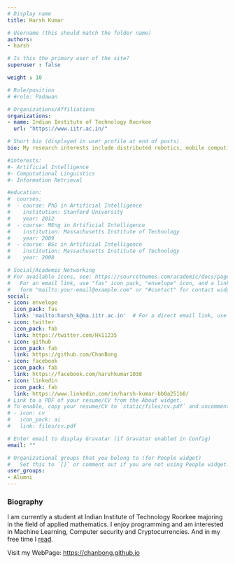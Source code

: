 ```yaml
---
# Display name
title: Harsh Kumar

# Username (this should match the folder name)
authors:
- harsh

# Is this the primary user of the site?
superuser : false

weight : 10

# Role/position
# #role: Padawan

# Organizations/Affiliations
organizations:
- name: Indian Institute of Technology Roorkee
  url: "https://www.iitr.ac.in/"

# Short bio (displayed in user profile at end of posts)
bio: My research interests include distributed robotics, mobile computing and programmable matter.

#interests:
#- Artificial Intelligence
#- Computational Linguistics
#- Information Retrieval

#education:
#  courses:
#  - course: PhD in Artificial Intelligence
#    institution: Stanford University
#    year: 2012
#  - course: MEng in Artificial Intelligence
#    institution: Massachusetts Institute of Technology
#    year: 2009
#  - course: BSc in Artificial Intelligence
#    institution: Massachusetts Institute of Technology
#    year: 2008

# Social/Academic Networking
# For available icons, see: https://sourcethemes.com/academic/docs/page-builder/#icons
#   For an email link, use "fas" icon pack, "envelope" icon, and a link in the
#   form "mailto:your-email@example.com" or "#contact" for contact widget.
social:
- icon: envelope
  icon_pack: fas
  link: 'mailto:harsh_k@ma.iitr.ac.in'  # For a direct email link, use "mailto:test@example.org".
- icon: twitter
  icon_pack: fab
  link: https://twitter.com/Hk11235
- icon: github
  icon_pack: fab
  link: https://github.com/ChanBong
- icon: facebook
  icon_pack: fab
  link: https://facebook.com/harshkumar1038
- icon: linkedin
  icon_pack: fab
  link: https://www.linkedin.com/in/harsh-kumar-bb0a251b8/
# Link to a PDF of your resume/CV from the About widget.
# To enable, copy your resume/CV to `static/files/cv.pdf` and uncomment the lines below.
# - icon: cv
#   icon_pack: ai
#   link: files/cv.pdf

# Enter email to display Gravatar (if Gravatar enabled in Config)
email: ""

# Organizational groups that you belong to (for People widget)
#   Set this to `[]` or comment out if you are not using People widget.
user_groups:
- Alumni
---
```


### Biography

I am currently a student at Indian Institute of Technology Roorkee majoring in the field of applied mathematics. I enjoy programming and am interested in Machine Learning, Computer security and Cryptocurrencies. And in my free time I [read](https://www.goodreads.com/user/show/58173544-harsh-kumar).

Visit my WebPage: https://chanbong.github.io



